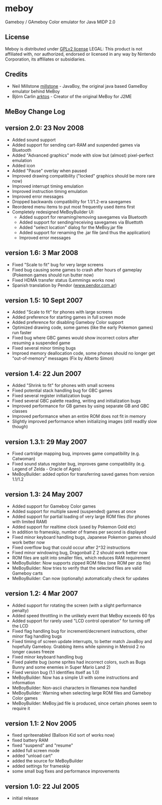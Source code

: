 # meboy
Gameboy / GAmeboy Color emulator for Java MIDP 2.0

License
-
Meboy is distributed under [GPLv2 license](https://github.com/chijure/meboy/blob/master/LICENSE)
LEGAL: This product is not affiliated with, nor authorized, endorsed or licensed in any way by Nintendo Corporation, its affiliates or subsidiaries.

Credits
-
* Neil Millstone [millstone] - JavaBoy, the original java based GameBoy emulator behind MeBoy
* Björn Carlin [arktos] - Creator of the original MeBoy for J2ME

MeBoy Change Log
-

version 2.0: 23 Nov 2008
-

* Added sound support
* Added support for sending cart-RAM and suspended games via Bluetooth
* Added "Advanced graphics" mode with slow but (almost) pixel-perfect emulation
* Added icon
* Added "Pause" overlay when paused
* Improved drawing compatibility ("locked" graphics should be more rare now)
* Improved interrupt timing emulation
* Improved instruction timing emulation
* Improved error messages
* Dropped backwards compatibility for 1.1/1.2-era savegames
* Reordered menu items to put most frequently used items first
* Completely redesigned MeBoyBuilder UI:
    * Added support for renaming/removing savegames via Bluetooth
    * Added support for sending/receiving savegames via Bluettoth
    * Added "select location" dialog for the MeBoy.jar file
    * Added support for renaming the .jar file (and thus the application)
    * Improved error messages

version 1.6: 3 Mar 2008
-

* Fixed "Scale to fit" bug for very large screens
* Fixed bug causing some games to crash after hours of gameplay (Pokemon games should run butter now)
* Fixed HDMA transfer status (Lemmings works now)
* Spanish translation by Pendor (www.pendor.com.ar)

version 1.5: 10 Sept 2007
-

* Added "Scale to fit" for phones with large screens
* Added preference for starting games in full screen mode
* Added preference for disabling Gameboy Color support
* Optimized drawing code, some games (like the early Pokemon games) run faster
* Fixed bug where GBC games would show incorrect colors after resuming a suspended game
* Fixed several minor timing bugs
* Improed memory deallocation code, some phones should no longer get "out-of-memory" messages (Fix by Alberto Simon)

version 1.4: 22 Jun 2007
-

* Added "Shrink to fit" for phones with small screens
* Fixed potential stack handling bug for GBC games
* Fixed several register initialization bugs
* Fixed several GBC palette reading, writing and initialization bugs
* Improved performance for GB games by using separate GB and GBC classes
* Improved performance when an entire ROM does not fit in memory
* Slightly improved performance when initializing images (still readlly slow though)

version 1.3.1: 29 May 2007
-

* Fixed cartridge mapping bug, improves game compatibility (e.g. Catwoman)
* Fixed sound status register bug, improves game compatibility (e.g. Legend of Zelda - Oracle of Ages)
* MeBoyBuilder: added option for transferring saved games from version 1.1/1.2

version 1.3: 24 May 2007
-

* Added support for Gameboy Color games
* Added support for multiple saved (suspended) games at once
* Added support for partial loading of very large ROM files (for phones with
  limited RAM)
* Added support for realtime clock (used by Pokemon Gold etc)
* In addition to frameskip, number of frames per second is displayed
* Fixed minor keyboard handling bugs, Japanese Pokemon games should work better
  now
* Fixed overflow bug that could occur after 2^32 instructions
* Fixed minor windowing bug, Dragonball Z 2 should work better now
* ROM files are split into smaller files, which reduces RAM requirement
* MeBoyBuilder: Now supports zipped ROM files (one ROM per zip file)
* MeBoyBuilder: Now tries to verify that the selected files are valid Gameboy
  carts
* MeBoyBuilder: Can now (optionally) automatically check for updates

version 1.2: 4 Mar 2007
-
* Added support for rotating the screen (with a slight performance penalty)
* Added speed throttling in the unlikely event that MeBoy exceeds 60 fps
* Added support for rarely used "LCD control operation" for turning off the LCD
* Fixed flag handling bug for increment/decrement instructions, other minor
  flag handling bugs
* Fixed timing of screen update interrupts, to better match JavaBoy and
  hopefully Gameboy. Grabbing items while spinning in Metroid 2 no longer
  causes freeze
* Fixed minor keyboard handling bug
* Fixed palette bug (some sprites had incorrect colors, such as Bugs Bunny and
  some enemies in Super Mario Land 2)
* Fixed version bug (1.1 identifies itself as 1.0)
* MeBoyBuilder: Now has a simple UI with some instructions and information
* MeBoyBuilder: Non-ascii characters in filenames now handled
* MeBoyBuilder: Warning when selecting large ROM files and Gameboy Color games
* MeBoyBuilder: MeBoy.jad file is produced, since certain phones seem to
  require it

version 1.1: 2 Nov 2005
-

* fixed spriteenabled (Balloon Kid sort of works now)
* fixed battery RAM
* fixed "suspend" and "resume"
* added full screen mode
* added "unload cart"
* added the source for MeBoyBuilder
* added settings for frameskip
* some small bug fixes and performance improvements


version 1.0: 22 Jul 2005
-

* initial release



[millstone]:
http://www.millstone.demon.co.uk/download/javaboy/

[arktos]: http://arktos.se/meboy

